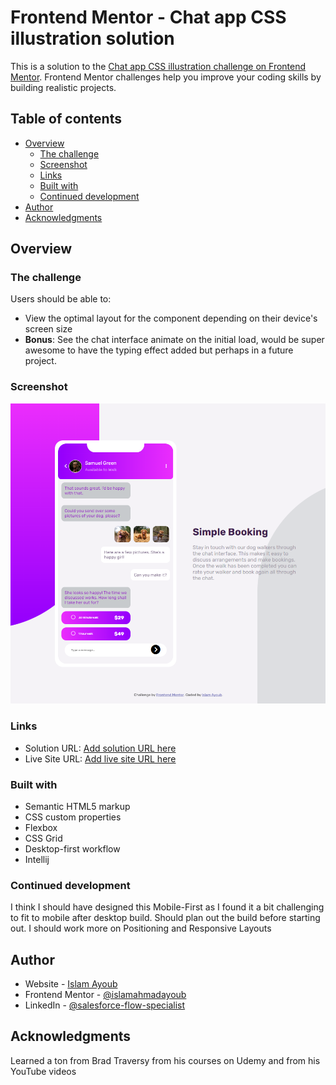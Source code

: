 # Frontend Mentor - Chat app CSS illustration solution

This is a solution to the [Chat app CSS illustration challenge on Frontend Mentor](https://www.frontendmentor.io/challenges/chat-app-css-illustration-O5auMkFqY). Frontend Mentor challenges help you improve your coding skills by building realistic projects. 

## Table of contents

- [Overview](#overview)
  - [The challenge](#the-challenge)
  - [Screenshot](#screenshot)
  - [Links](#links)
  - [Built with](#built-with)
  - [Continued development](#continued-development)
- [Author](#author)
- [Acknowledgments](#acknowledgments)


## Overview

### The challenge

Users should be able to:

- View the optimal layout for the component depending on their device's screen size
- **Bonus**: See the chat interface animate on the initial load, would be super awesome to have the typing effect added but perhaps in a future project.

### Screenshot
![chat.png](images%2Fchat.png)

### Links

- Solution URL: [Add solution URL here](https://your-solution-url.com)
- Live Site URL: [Add live site URL here](https://your-live-site-url.com)

### Built with

- Semantic HTML5 markup
- CSS custom properties
- Flexbox
- CSS Grid
- Desktop-first workflow
- Intellij

### Continued development

I think I should have designed this Mobile-First as I found it a bit challenging to fit to mobile after desktop build. Should plan out the build before starting out. I should work more on Positioning and Responsive Layouts



## Author

- Website - [Islam Ayoub](https://www.kind-force.com)
- Frontend Mentor - [@islamahmadayoub](https://www.frontendmentor.io/profile/yourusername)
- LinkedIn - [@salesforce-flow-specialist](https://www.linkedin.com/in/salesforce-flow-specialist-islam)


## Acknowledgments

Learned a ton from Brad Traversy from his courses on Udemy and from his YouTube videos
